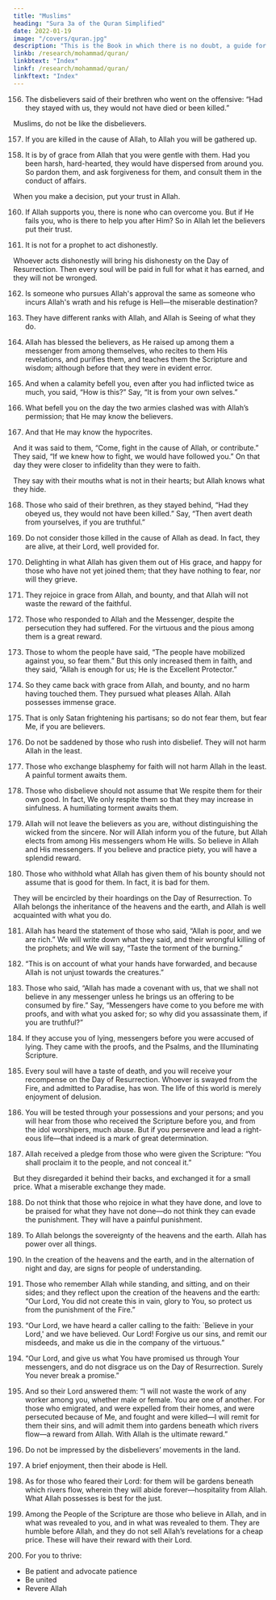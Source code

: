 ```yaml
---
title: "Muslims"
heading: "Sura 3a of the Quran Simplified"
date: 2022-01-19
image: "/covers/quran.jpg"
description: "This is the Book in which there is no doubt, a guide for the righteous."
linkb: /research/mohammad/quran/
linkbtext: "Index"
linkf: /research/mohammad/quran/
linkftext: "Index"
---
```



156. The disbelievers said of their brethren who went on the offensive: “Had they stayed with us, they would not have died or been killed.” <!-- So that Allah
may make it a cause of regret in their hearts. -->

Muslims, do not be like the disbelievers. 

157. If you are killed in the cause of Allah, to Allah you will be gathered up. <!-- —forgiveness and mercy from Allah are better than what they hoard. -->

159. It is by of grace from Allah that you were gentle with them. Had you been harsh, hard-hearted, they would have dispersed from around you. So pardon them, and ask forgiveness for them, and consult them in the conduct of affairs. 

When you make a decision, put your trust in Allah. 

160. If Allah supports you, there is none who can overcome you. But if He fails you, who is
there to help you after Him? So in Allah let the believers put their trust.

161. It is not for a prophet to act dishonestly.

Whoever acts dishonestly will bring his dishonesty on the Day of Resurrection. Then every soul will be paid in full for what it has earned, and they will not be wronged.

162. Is someone who pursues Allah's approval the same as someone who incurs Allah's
wrath and his refuge is Hell—the miserable destination?

163. They have different ranks with Allah, and Allah is Seeing of what they do.

164. Allah has blessed the believers, as He raised up among them a messenger from among themselves, who recites to them His revelations, and purifies them, and teaches them the Scripture and wisdom; although before that they were in evident error.

165. And when a calamity befell you, even after you had inflicted twice as much, you said,
“How is this?” Say, “It is from your own selves.”

166. What befell you on the day the two armies clashed was with Allah’s permission; that He may know the believers.

167. And that He may know the hypocrites. 

And it was said to them, “Come, fight in the cause of Allah, or contribute.” They said, “If we knew how to fight, we would have followed you.” On that day they were closer to infidelity than they were to faith. 

They say with their mouths what is not in their hearts; but Allah knows what they hide.

168. Those who said of their brethren, as they stayed behind, “Had they obeyed us, they would not have been killed.” Say, “Then avert
death from yourselves, if you are truthful.”

169. Do not consider those killed in the cause of Allah as dead. In fact, they are alive, at their Lord, well provided for.

170. Delighting in what Allah has given them out of His grace, and happy for those who have not yet joined them; that they have nothing to fear, nor will they grieve.

171. They rejoice in grace from Allah, and bounty, and that Allah will not waste the reward of the faithful.

172. Those who responded to Allah and the Messenger, despite the persecution they had suffered. For the virtuous and the pious among them is a great reward.

173. Those to whom the people have said, “The people have mobilized against you, so fear them.” But this only increased them in faith, and they said, “Allah is enough for us; He is the Excellent Protector.”

174. So they came back with grace from Allah, and bounty, and no harm having touched them. They pursued what pleases Allah. Allah possesses immense grace.

175. That is only Satan frightening his partisans; so do not fear them, but fear Me, if you are believers.

176. Do not be saddened by those who rush into disbelief. They will not harm Allah in the least. 

<!-- Allah desires to give them no
share in the Hereafter. A terrible torment
awaits them. -->

177. Those who exchange blasphemy for faith will not harm Allah in the least. A painful torment awaits them.

178. Those who disbelieve should not assume that We respite them for their own good. In fact, We only respite them so that they may increase in sinfulness. A humiliating torment awaits them.

179. Allah will not leave the believers as you are, without distinguishing the wicked from
the sincere. Nor will Allah inform you of the future, but Allah elects from among His messengers whom He wills. So believe in Allah and His messengers. If you believe and practice piety, you will have a splendid reward.


180. Those who withhold what Allah has given them of his bounty should not assume that is
good for them. In fact, it is bad for them. 

They will be encircled by their hoardings on the Day of Resurrection. To Allah belongs the
inheritance of the heavens and the earth, and Allah is well acquainted with what you do.

181. Allah has heard the statement of those who said, “Allah is poor, and we are rich.” We
will write down what they said, and their wrongful killing of the prophets; and We will
say, “Taste the torment of the burning.”

182. “This is on account of what your hands have forwarded, and because Allah is not unjust towards the creatures.”

183. Those who said, “Allah has made a covenant with us, that we shall not believe in any
messenger unless he brings us an offering to be consumed by fire.” Say, “Messengers have
come to you before me with proofs, and with what you asked for; so why did you assassinate them, if you are truthful?” 

184. If they accuse you of lying, messengers before you were accused of lying. They came with the proofs, and the Psalms, and the Illuminating Scripture.

185. Every soul will have a taste of death, and you will receive your recompense on the Day
of Resurrection. Whoever is swayed from the Fire, and admitted to Paradise, has won. The
life of this world is merely enjoyment of delusion.

186. You will be tested through your possessions and your persons; and you will hear
from those who received the Scripture before
you, and from the idol worshipers, much abuse. But if you persevere and lead a right-
eous life—that indeed is a mark of great determination.

187. Allah received a pledge from those who were given the Scripture: “You shall proclaim
it to the people, and not conceal it.” 

But they disregarded it behind their backs, and exchanged it for a small price. What a miserable
exchange they made.

188. Do not think that those who rejoice in what they have done, and love to be praised
for what they have not done—do not think they can evade the punishment. They will
have a painful punishment.

189. To Allah belongs the sovereignty of the heavens and the earth. Allah has power over
all things.

190. In the creation of the heavens and the earth, and in the alternation of night and day,
are signs for people of understanding.

191. Those who remember Allah while standing, and sitting, and on their sides; and they reflect upon the creation of the heavens and the earth: “Our Lord, You did not create this in vain, glory to You, so protect us from the punishment of the Fire.”

<!-- 192. “Our Lord, whomever You commit to the Fire, You have disgraced. The wrongdoers will have no helpers.” -->

193. “Our Lord, we have heard a caller calling to the faith: `Believe in your Lord,' and we have believed. Our Lord! Forgive us our sins, and remit our misdeeds, and make us die in the company of the virtuous.”

194. “Our Lord, and give us what You have promised us through Your messengers, and
do not disgrace us on the Day of Resurrection. Surely You never break a promise.”


195. And so their Lord answered them: “I will not waste the work of any worker among you, whether male or female. 
You are one of another. For those who emigrated, and were expelled from their homes, and were persecuted because of Me, and fought and were killed—I will remit for them their sins, and will admit them into gardens beneath which rivers flow—a reward from Allah. With Allah is the ultimate reward.”

196. Do not be impressed by the disbelievers’ movements in the land.

197. A brief enjoyment, then their abode is Hell.

198. As for those who feared their Lord: for them will be gardens beneath which rivers flow, wherein they will abide forever—hospitality from Allah. What Allah possesses is best for the just.

199. Among the People of the Scripture are those who believe in Allah, and in what was revealed to you, and in what was revealed to them. They are humble before Allah, and
they do not sell Allah’s revelations for a cheap price. These will have their reward with their Lord.<!--  Allah is swift in reckoning. -->

200. For you to thrive:
- Be patient and advocate patience
- Be united
- Revere Allah 
